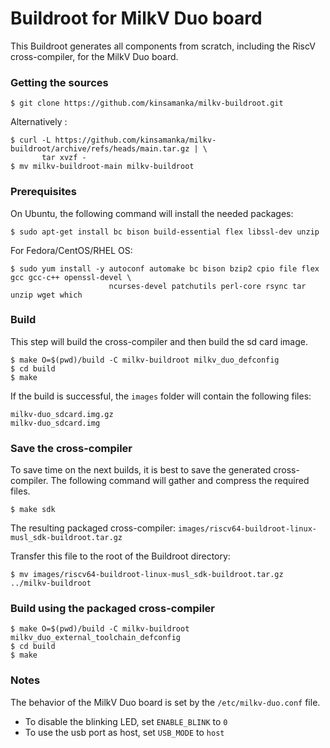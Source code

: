 Buildroot for MilkV Duo board
=============================

This Buildroot generates all components from scratch, including the RiscV cross-compiler, for the MilkV Duo board.

###  Getting the sources

    $ git clone https://github.com/kinsamanka/milkv-buildroot.git
    
Alternatively :

    $ curl -L https://github.com/kinsamanka/milkv-buildroot/archive/refs/heads/main.tar.gz | \
           tar xvzf -
    $ mv milkv-buildroot-main milkv-buildroot

### Prerequisites

On Ubuntu, the following command will install the needed packages:

    $ sudo apt-get install bc bison build-essential flex libssl-dev unzip

For Fedora/CentOS/RHEL OS:

    $ sudo yum install -y autoconf automake bc bison bzip2 cpio file flex gcc gcc-c++ openssl-devel \
                          ncurses-devel patchutils perl-core rsync tar unzip wget which
                          
### Build

This step will build the cross-compiler and then build the sd card image.

    $ make O=$(pwd)/build -C milkv-buildroot milkv_duo_defconfig
    $ cd build
    $ make

If the build is successful, the ```images``` folder will contain the following files:

    milkv-duo_sdcard.img.gz
    milkv-duo_sdcard.img
    
### Save the cross-compiler

To save time on the next builds, it is best to save the generated cross-compiler.
The following command will gather and compress the required files.

    $ make sdk

The resulting packaged cross-compiler: ```images/riscv64-buildroot-linux-musl_sdk-buildroot.tar.gz```

Transfer this file to the root of the Buildroot directory:

    $ mv images/riscv64-buildroot-linux-musl_sdk-buildroot.tar.gz ../milkv-buildroot

### Build using the packaged cross-compiler

    $ make O=$(pwd)/build -C milkv-buildroot milkv_duo_external_toolchain_defconfig
    $ cd build
    $ make

### Notes

The behavior of the MilkV Duo board is set by the ```/etc/milkv-duo.conf``` file.

- To disable the blinking LED, set ```ENABLE_BLINK``` to ```0```
- To use the usb port as host, set ```USB_MODE``` to ```host```
